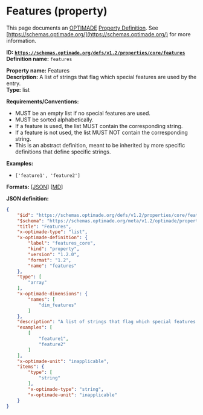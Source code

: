 # Features (property)

This page documents an [OPTIMADE](https://www.optimade.org/) [Property Definition](https://schemas.optimade.org/#definitions). See [https://schemas.optimade.org/](https://schemas.optimade.org/) for more information.

**ID: [`https://schemas.optimade.org/defs/v1.2/properties/core/features`](https://schemas.optimade.org/defs/v1.2/properties/core/features.md)**  
**Definition name:** `features`

**Property name:** Features  
**Description:** A list of strings that flag which special features are used by the entry.  
**Type:** list  

**Requirements/Conventions:**

- MUST be an empty list if no special features are used.
- MUST be sorted alphabetically.
- If a feature is used, the list MUST contain the corresponding string.
- If a feature is not used, the list MUST NOT contain the corresponding string.
- This is an abstract definition, meant to be inherited by more specific definitions that define specific strings.

**Examples:**

- `['feature1', 'feature2']`

**Formats:** [[JSON](features.json)] [[MD](features.md)]

**JSON definition:**

``` json
{
    "$id": "https://schemas.optimade.org/defs/v1.2/properties/core/features",
    "$schema": "https://schemas.optimade.org/meta/v1.2/optimade/property_definition.json",
    "title": "Features",
    "x-optimade-type": "list",
    "x-optimade-definition": {
        "label": "features_core",
        "kind": "property",
        "version": "1.2.0",
        "format": "1.2",
        "name": "features"
    },
    "type": [
        "array"
    ],
    "x-optimade-dimensions": {
        "names": [
            "dim_features"
        ]
    },
    "description": "A list of strings that flag which special features are used by the entry.\n\n**Requirements/Conventions:**\n\n- MUST be an empty list if no special features are used.\n- MUST be sorted alphabetically.\n- If a feature is used, the list MUST contain the corresponding string.\n- If a feature is not used, the list MUST NOT contain the corresponding string.\n- This is an abstract definition, meant to be inherited by more specific definitions that define specific strings.",
    "examples": [
        [
            "feature1",
            "feature2"
        ]
    ],
    "x-optimade-unit": "inapplicable",
    "items": {
        "type": [
            "string"
        ],
        "x-optimade-type": "string",
        "x-optimade-unit": "inapplicable"
    }
}
```